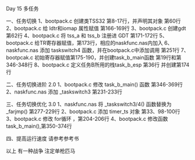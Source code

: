 Day 15		多任务

一、任务切换
	1、bootpack.c			创建类TSS32 第8-17行，并声明其对象 第60行
	2、bootpack.c			给 ldtr和iomap 属性赋值 第166-169行
	3、bootpack.c			创建gdt	第62行
	4、bootpack.c			将 tss_a 和 tss_b 注册进 GDT 第171-172行
	5、bootpack.c			给TR寄存器赋值，第173行，相应的naskfunc.nas内加入
	6、naskfunc.nas			添加 taskswitch4 函数，并在bootpack.c中添加调用 第251行
	7、bootpcak.c			初始寄存器赋值第175-190，并创建task_b_main函数 第19行和第346-348行
	8、bootpack.c			定义任务B所用的栈task_b_esp	第36行 并创建第174行

二、任务切换进阶 2.0
	1、bootpack.c			修改 task_b_main() 函数 第346-369行
	2、naskfunc.nas			添加 _taskswitch3 第231-233行

三、任务切换优化 3.0
	1、naskfunc.nas			将 _taskswitch3/4() 函数替换为 _farjmp() 第277-229行
	2、bootpack.c			添加 timer_ts 对象	第33、98-100行
	3、bootpack.c			修改 for循环 ，第204-206行
	4、bootpack.c			修改函数 task_b_main(),第350-374行

四、提高运行速度
	请参考参考书

以上
						有一种战争
						注定单枪匹马